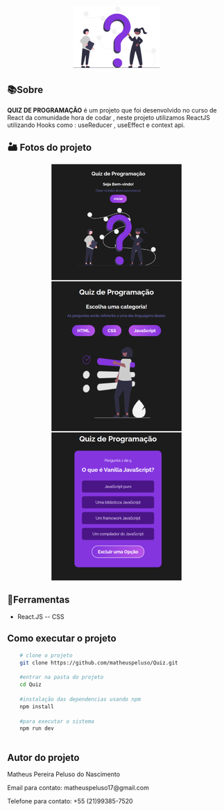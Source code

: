 <h1 align="center">
    <img src="./src/img/quiz.svg" width="200px">
    <br>
</h1>

## 📚Sobre

**QUIZ DE PROGRAMAÇÃO** é um projeto que foi desenvolvido no curso de React da comunidade hora de codar , neste projeto utilizamos ReactJS utilizando Hooks como : useReducer , useEffect e context api.

## 🏜️ Fotos do projeto
<div align="center">
    <img src="./src/img/redmeIMG/Homepage.png" width="300px">
    <img src="./src/img/redmeIMG/Categorypage.png" width="300px">
    <img src="./src/img/redmeIMG/Questionspage.png" width="300px">
</div>


## 🔨Ferramentas

- React.JS
-- CSS


## Como executar o projeto
```bash
    # clone o projeto
    git clone https://github.com/matheuspeluso/Quiz.git

    #entrar na pasta do projeto
    cd Quiz

    #instalação das dependencias usando npm 
    npm install 

    #para executar o sistema 
    npm run dev
    
```
## Autor do projeto
<p>Matheus Pereira Peluso do Nascimento</p>
<p>Email para contato: matheuspeluso17@gmail.com</p>
<p>Telefone para contato: +55 (21)99385-7520</p>

